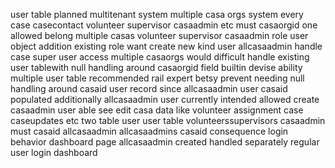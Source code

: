 user table planned multitenant system multiple casa orgs system every case casecontact volunteer supervisor casaadmin etc must casaorgid one allowed belong multiple casas volunteer supervisor casaadmin role user object addition existing role want create new kind user allcasaadmin handle case super user access multiple casaorgs would difficult handle existing user tablewith null handling around casaorgid field builtin devise ability multiple user table recommended rail expert betsy prevent needing null handling around casaid user record since allcasaadmin user casaid populated additionally allcasaadmin user currently intended allowed create casaadmin user able see edit casa data like volunteer assignment case caseupdates etc two table user user table volunteerssupervisors casaadmin must casaid allcasaadmin allcasaadmins casaid consequence login behavior dashboard page allcasaadmin created handled separately regular user login dashboard